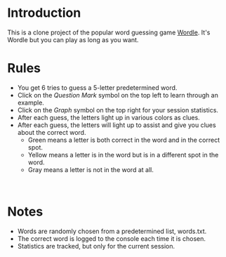 # Introduction
This is a clone project of the popular word guessing game [Wordle](https://www.nytimes.com/games/wordle/index.html). 
It's Wordle but you can play as long as you want.

# Rules
* You get 6 tries to guess a 5-letter predetermined word.
* Click on the *Question Mark* symbol on the top left to learn through an example.
* Click on the *Graph* symbol on the top right for your session statistics.
* After each guess, the letters light up in various colors as clues.
* After each guess, the letters will light up to assist and give you clues about the correct word.
    * Green means a letter is both correct in the word and in the correct spot.
    * Yellow means a letter is in the word but is in a different spot in the word.
    * Gray means a letter is not in the word at all.
<br>

# Notes
* Words are randomly chosen from a predetermined list, words.txt.
* The correct word is logged to the console each time it is chosen.
* Statistics are tracked, but only for the current session.